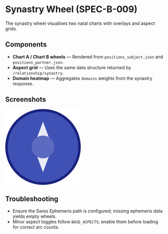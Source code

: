 # Synastry Wheel (SPEC-B-009)

The synastry wheel visualises two natal charts with overlays and aspect grids.

## Components

* **Chart A / Chart B wheels** — Rendered from `positions_subject.json` and `positions_partner.json`.
* **Aspect grid** — Uses the same data structure returned by `/relationship/synastry`.
* **Domain heatmap** — Aggregates `domains` weights from the synastry response.

## Screenshots

![Synastry wheel](../assets/figures/astroengine-logo.svg)

## Troubleshooting

* Ensure the Swiss Ephemeris path is configured; missing ephemeris data yields empty wheels.
* Minor aspect toggles follow `BASE_ASPECTS`; enable them before loading for correct arc counts.
